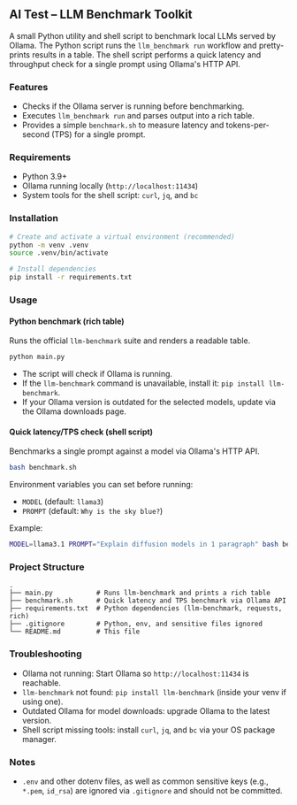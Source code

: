 ## AI Test – LLM Benchmark Toolkit

A small Python utility and shell script to benchmark local LLMs served by Ollama. The Python script runs the `llm_benchmark run` workflow and pretty-prints results in a table. The shell script performs a quick latency and throughput check for a single prompt using Ollama's HTTP API.

### Features
- Checks if the Ollama server is running before benchmarking.
- Executes `llm_benchmark run` and parses output into a rich table.
- Provides a simple `benchmark.sh` to measure latency and tokens-per-second (TPS) for a single prompt.

### Requirements
- Python 3.9+
- Ollama running locally (`http://localhost:11434`)
- System tools for the shell script: `curl`, `jq`, and `bc`

### Installation
```bash
# Create and activate a virtual environment (recommended)
python -m venv .venv
source .venv/bin/activate

# Install dependencies
pip install -r requirements.txt
```

### Usage
#### Python benchmark (rich table)
Runs the official `llm-benchmark` suite and renders a readable table.
```bash
python main.py
```
- The script will check if Ollama is running.
- If the `llm-benchmark` command is unavailable, install it: `pip install llm-benchmark`.
- If your Ollama version is outdated for the selected models, update via the Ollama downloads page.

#### Quick latency/TPS check (shell script)
Benchmarks a single prompt against a model via Ollama's HTTP API.
```bash
bash benchmark.sh
```
Environment variables you can set before running:
- `MODEL` (default: `llama3`)
- `PROMPT` (default: `Why is the sky blue?`)

Example:
```bash
MODEL=llama3.1 PROMPT="Explain diffusion models in 1 paragraph" bash benchmark.sh
```

### Project Structure
```text
.
├── main.py           # Runs llm-benchmark and prints a rich table
├── benchmark.sh      # Quick latency and TPS benchmark via Ollama API
├── requirements.txt  # Python dependencies (llm-benchmark, requests, rich)
├── .gitignore        # Python, env, and sensitive files ignored
└── README.md         # This file
```

### Troubleshooting
- Ollama not running: Start Ollama so `http://localhost:11434` is reachable.
- `llm-benchmark` not found: `pip install llm-benchmark` (inside your venv if using one).
- Outdated Ollama for model downloads: upgrade Ollama to the latest version.
- Shell script missing tools: install `curl`, `jq`, and `bc` via your OS package manager.

### Notes
- `.env` and other dotenv files, as well as common sensitive keys (e.g., `*.pem`, `id_rsa`) are ignored via `.gitignore` and should not be committed.
